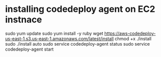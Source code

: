 # installing codedeploy agent on EC2 instnace

sudo yum update
sudo yum install -y ruby
wget https://aws-codedeploy-us-east-1.s3.us-east-1.amazonaws.com/latest/install
chmod +x ./install
sudo ./install auto
sudo service codedeploy-agent status
sudo service codedeploy-agent start